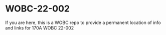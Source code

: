 # WOBC-22-002
If you are here, this is a WOBC repo to provide a permanent location of info and links for 170A WOBC 22-002
